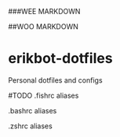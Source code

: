 ###WEE MARKDOWN

##WOO MARKDOWN

# erikbot-dotfiles
Personal dotfiles and configs

#TODO
.fishrc aliases

.bashrc aliases

.zshrc aliases


